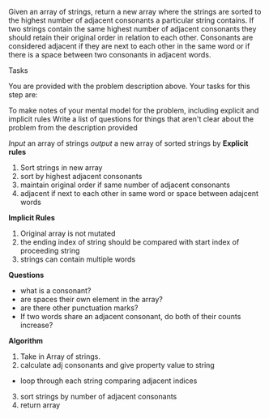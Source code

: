 Given an array of strings, return a new array where the strings are sorted to the highest number of adjacent consonants a particular string contains. If two strings contain the same highest number of adjacent consonants they should retain their original order in relation to each other. Consonants are considered adjacent if they are next to each other in the same word or if there is a space between two consonants in adjacent words.

Tasks

You are provided with the problem description above. Your tasks for this step are:

To make notes of your mental model for the problem, including explicit and implicit rules
Write a list of questions for things that aren't clear about the problem from the description provided

*Input* an array of strings
*output* a new array of sorted strings by
**Explicit rules**  
1. Sort strings in new array
2. sort by highest adjacent consonants
3. maintain original order if same number of adjacent consonants
4. adjacent if next to each other in same word or space between adajcent words

**Implicit Rules**
1. Original array is not mutated
2. the ending index of string should be compared with start index of proceeding string
3. strings can contain multiple words

**Questions**
- what is a consonant?
- are spaces their own element in the array?
- are there other punctuation marks?
- If two words share an adjacent consonant, do both of their counts increase? 

**Algorithm**
1. Take in Array of strings.
2. calculate adj consonants and give property value to string
  - loop through each string comparing adjacent indices
3. sort strings by number of adjacent consonants
4. return array